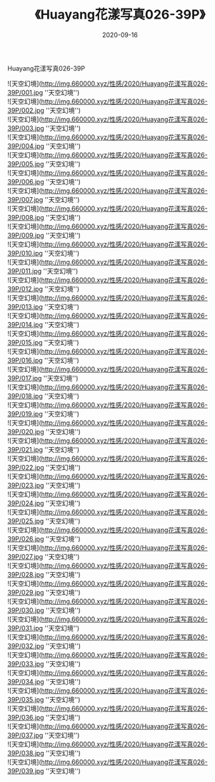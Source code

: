 ﻿---
layout: post
title:  《Huayang花漾写真026-39P》
date:   2020-09-16
img: http://img.660000.xyz/性感/2020/Huayang花漾写真026-39P/000.jpg
categories: [美女, 性感, 泳衣]
---

Huayang花漾写真026-39P



![天空幻境](http://img.660000.xyz/性感/2020/Huayang花漾写真026-39P/001.jpg ''天空幻境'') <br>
![天空幻境](http://img.660000.xyz/性感/2020/Huayang花漾写真026-39P/002.jpg ''天空幻境'') <br>
![天空幻境](http://img.660000.xyz/性感/2020/Huayang花漾写真026-39P/003.jpg ''天空幻境'') <br>
![天空幻境](http://img.660000.xyz/性感/2020/Huayang花漾写真026-39P/004.jpg ''天空幻境'') <br>
![天空幻境](http://img.660000.xyz/性感/2020/Huayang花漾写真026-39P/005.jpg ''天空幻境'') <br>
![天空幻境](http://img.660000.xyz/性感/2020/Huayang花漾写真026-39P/006.jpg ''天空幻境'') <br>
![天空幻境](http://img.660000.xyz/性感/2020/Huayang花漾写真026-39P/007.jpg ''天空幻境'') <br>
![天空幻境](http://img.660000.xyz/性感/2020/Huayang花漾写真026-39P/008.jpg ''天空幻境'') <br>
![天空幻境](http://img.660000.xyz/性感/2020/Huayang花漾写真026-39P/009.jpg ''天空幻境'') <br>
![天空幻境](http://img.660000.xyz/性感/2020/Huayang花漾写真026-39P/010.jpg ''天空幻境'') <br>
![天空幻境](http://img.660000.xyz/性感/2020/Huayang花漾写真026-39P/011.jpg ''天空幻境'') <br>
![天空幻境](http://img.660000.xyz/性感/2020/Huayang花漾写真026-39P/012.jpg ''天空幻境'') <br>
![天空幻境](http://img.660000.xyz/性感/2020/Huayang花漾写真026-39P/013.jpg ''天空幻境'') <br>
![天空幻境](http://img.660000.xyz/性感/2020/Huayang花漾写真026-39P/014.jpg ''天空幻境'') <br>
![天空幻境](http://img.660000.xyz/性感/2020/Huayang花漾写真026-39P/015.jpg ''天空幻境'') <br>
![天空幻境](http://img.660000.xyz/性感/2020/Huayang花漾写真026-39P/016.jpg ''天空幻境'') <br>
![天空幻境](http://img.660000.xyz/性感/2020/Huayang花漾写真026-39P/017.jpg ''天空幻境'') <br>
![天空幻境](http://img.660000.xyz/性感/2020/Huayang花漾写真026-39P/018.jpg ''天空幻境'') <br>
![天空幻境](http://img.660000.xyz/性感/2020/Huayang花漾写真026-39P/019.jpg ''天空幻境'') <br>
![天空幻境](http://img.660000.xyz/性感/2020/Huayang花漾写真026-39P/020.jpg ''天空幻境'') <br>
![天空幻境](http://img.660000.xyz/性感/2020/Huayang花漾写真026-39P/021.jpg ''天空幻境'') <br>
![天空幻境](http://img.660000.xyz/性感/2020/Huayang花漾写真026-39P/022.jpg ''天空幻境'') <br>
![天空幻境](http://img.660000.xyz/性感/2020/Huayang花漾写真026-39P/023.jpg ''天空幻境'') <br>
![天空幻境](http://img.660000.xyz/性感/2020/Huayang花漾写真026-39P/024.jpg ''天空幻境'') <br>
![天空幻境](http://img.660000.xyz/性感/2020/Huayang花漾写真026-39P/025.jpg ''天空幻境'') <br>
![天空幻境](http://img.660000.xyz/性感/2020/Huayang花漾写真026-39P/026.jpg ''天空幻境'') <br>
![天空幻境](http://img.660000.xyz/性感/2020/Huayang花漾写真026-39P/027.jpg ''天空幻境'') <br>
![天空幻境](http://img.660000.xyz/性感/2020/Huayang花漾写真026-39P/028.jpg ''天空幻境'') <br>
![天空幻境](http://img.660000.xyz/性感/2020/Huayang花漾写真026-39P/029.jpg ''天空幻境'') <br>
![天空幻境](http://img.660000.xyz/性感/2020/Huayang花漾写真026-39P/030.jpg ''天空幻境'') <br>
![天空幻境](http://img.660000.xyz/性感/2020/Huayang花漾写真026-39P/031.jpg ''天空幻境'') <br>
![天空幻境](http://img.660000.xyz/性感/2020/Huayang花漾写真026-39P/032.jpg ''天空幻境'') <br>
![天空幻境](http://img.660000.xyz/性感/2020/Huayang花漾写真026-39P/033.jpg ''天空幻境'') <br>
![天空幻境](http://img.660000.xyz/性感/2020/Huayang花漾写真026-39P/034.jpg ''天空幻境'') <br>
![天空幻境](http://img.660000.xyz/性感/2020/Huayang花漾写真026-39P/035.jpg ''天空幻境'') <br>
![天空幻境](http://img.660000.xyz/性感/2020/Huayang花漾写真026-39P/036.jpg ''天空幻境'') <br>
![天空幻境](http://img.660000.xyz/性感/2020/Huayang花漾写真026-39P/037.jpg ''天空幻境'') <br>
![天空幻境](http://img.660000.xyz/性感/2020/Huayang花漾写真026-39P/038.jpg ''天空幻境'') <br>
![天空幻境](http://img.660000.xyz/性感/2020/Huayang花漾写真026-39P/039.jpg ''天空幻境'') <br>